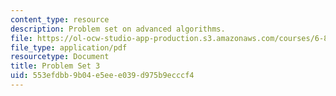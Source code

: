 ```yaml
---
content_type: resource
description: Problem set on advanced algorithms.
file: https://ol-ocw-studio-app-production.s3.amazonaws.com/courses/6-854j-advanced-algorithms-fall-2008/553efdbb9b04e5eee039d975b9ecccf4_ps3.pdf
file_type: application/pdf
resourcetype: Document
title: Problem Set 3
uid: 553efdbb-9b04-e5ee-e039-d975b9ecccf4
---
```

